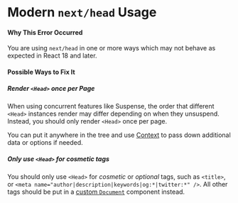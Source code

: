 # Modern `next/head` Usage

#### Why This Error Occurred

You are using `next/head` in one or more ways which may not behave as expected in React 18 and later.

#### Possible Ways to Fix It

##### Render `<Head>` once per Page

When using concurrent features like Suspense, the order that different `<Head>` instances render
may differ depending on when they unsuspend. Instead, you should only render `<Head>` once per page.

You can put it anywhere in the tree and use [Context](https://reactjs.org/docs/context.html) to pass down
additional data or options if needed.

##### Only use `<Head>` for cosmetic tags

You should only use `<Head>` for _cosmetic_ or _optional_ tags, such as `<title>`, or `<meta name="author|description|keywords|og:*|twitter:*" />`.
All other tags should be put in a [custom `Document`](https://nextjs.org/docs/advanced-features/custom-document) component instead.
